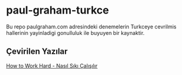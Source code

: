 # paul-graham-turkce
Bu repo paulgraham.com adresindeki denemelerin Turkceye cevrilmis hallerinin yayinladigi gonulluluk ile buyuyen bir kaynaktir.

## Çevirilen Yazılar
[How to Work Hard - Nasıl Sıkı Çalışılır](how-to-work-hard.md)
